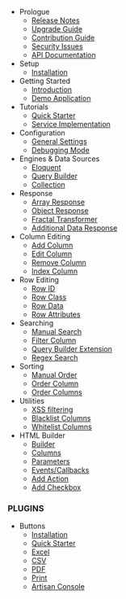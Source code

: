 - Prologue
	- [Release Notes](/docs/laravel-datatables/{{version}}/releases)
	- [Upgrade Guide](/docs/laravel-datatables/{{version}}/upgrade)
	- [Contribution Guide](/docs/laravel-datatables/{{version}}/contributing)
    - [Security Issues](/docs/laravel-datatables/{{version}}/security)
	- [API Documentation](/api/laravel-datatables/{{version}})
- Setup
	- [Installation](/docs/laravel-datatables/{{version}}/installation)
- Getting Started
    - [Introduction](/docs/laravel-datatables/{{version}}/introduction)
    - [Demo Application](https://datatables.yajrabox.com/)
- Tutorials
	- [Quick Starter](https://datatables.yajrabox.com/starter)
	- [Service Implementation](https://datatables.yajrabox.com/service)
- Configuration
    - [General Settings](/docs/laravel-datatables/{{version}}/general-settings)
    - [Debugging Mode](/docs/laravel-datatables/{{version}}/debugger)
- Engines & Data Sources
	- [Eloquent](/docs/laravel-datatables/{{version}}/engine-eloquent)
	- [Query Builder](/docs/laravel-datatables/{{version}}/engine-query)
	- [Collection](/docs/laravel-datatables/{{version}}/engine-collection)
- Response
	- [Array Response](/docs/laravel-datatables/{{version}}/response-array)
	- [Object Response](/docs/laravel-datatables/{{version}}/response-object)
	- [Fractal Transformer](/docs/laravel-datatables/{{version}}/response-fractal)
	- [Additional Data Response](/docs/laravel-datatables/{{version}}/response-with)
- Column Editing
	- [Add Column](/docs/laravel-datatables/{{version}}/add-column)
	- [Edit Column](/docs/laravel-datatables/{{version}}/edit-column)
	- [Remove Column](/docs/laravel-datatables/{{version}}/remove-column)
	- [Index Column](/docs/laravel-datatables/{{version}}/index-column)
- Row Editing
	- [Row ID](/docs/laravel-datatables/{{version}}/row-options#row-id)
	- [Row Class](/docs/laravel-datatables/{{version}}/row-options#row-class)
	- [Row Data](/docs/laravel-datatables/{{version}}/row-options#row-data)
	- [Row Attributes](/docs/laravel-datatables/{{version}}/row-options#row-attributes)
- Searching
	- [Manual Search](/docs/laravel-datatables/{{version}}/manual-search)
	- [Filter Column](/docs/laravel-datatables/{{version}}/filter-column)
	- [Query Builder Extension](/docs/laravel-datatables/{{version}}/query-builder)
	- [Regex Search](/docs/laravel-datatables/{{version}}/regex)
- Sorting
	- [Manual Order](/docs/laravel-datatables/{{version}}/manual-order)
	- [Order Column](/docs/laravel-datatables/{{version}}/order-column)
	- [Order Columns](/docs/laravel-datatables/{{version}}/order-columns)
- Utilities
	- [XSS filtering](/docs/laravel-datatables/{{version}}/xss)
	- [Blacklist Columns](/docs/laravel-datatables/{{version}}/blacklist)
	- [Whitelist Columns](/docs/laravel-datatables/{{version}}/whitelist)
- HTML Builder
	- [Builder](/docs/laravel-datatables/{{version}}/html-builder)
	- [Columns](/docs/laravel-datatables/{{version}}/html-builder-column)
	- [Parameters](/docs/laravel-datatables/{{version}}/html-builder-parameters)
	- [Events/Callbacks](/docs/laravel-datatables/{{version}}/html-builder-callbacks)
	- [Add Action](/docs/laravel-datatables/{{version}}/html-builder-action)
	- [Add Checkbox](/docs/laravel-datatables/{{version}}/html-builder-checkbox)

### PLUGINS

- Buttons
	- [Installation](/docs/laravel-datatables/{{version}}/buttons-installation)
	- [Quick Starter](/docs/laravel-datatables/{{version}}/buttons-starter)
	- [Excel](/docs/laravel-datatables/{{version}}/buttons-export#excel)
	- [CSV](/docs/laravel-datatables/{{version}}/buttons-export#csv)
	- [PDF](/docs/laravel-datatables/{{version}}/buttons-export#pdf)
	- [Print](/docs/laravel-datatables/{{version}}/buttons-export#print)
	- [Artisan Console](/docs/laravel-datatables/{{version}}/buttons-console)

